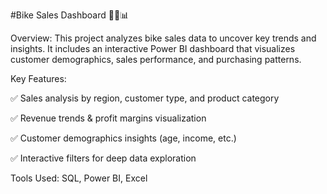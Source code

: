 #Bike Sales Dashboard 🚴‍♂️📊

Overview: This project analyzes bike sales data to uncover key trends and insights. It includes an interactive Power BI dashboard that visualizes customer demographics, sales performance, and purchasing patterns.

Key Features:

✅ Sales analysis by region, customer type, and product category

✅ Revenue trends & profit margins visualization

✅ Customer demographics insights (age, income, etc.)

✅ Interactive filters for deep data exploration

Tools Used: SQL, Power BI, Excel
